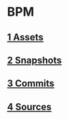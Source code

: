 # BPM

## [1 Assets](./10_Assets.md)

## [2 Snapshots](./20_Snapshots.md)

## [3 Commits](./30_Commits.md)

## [4 Sources](./40_Sources.md)

